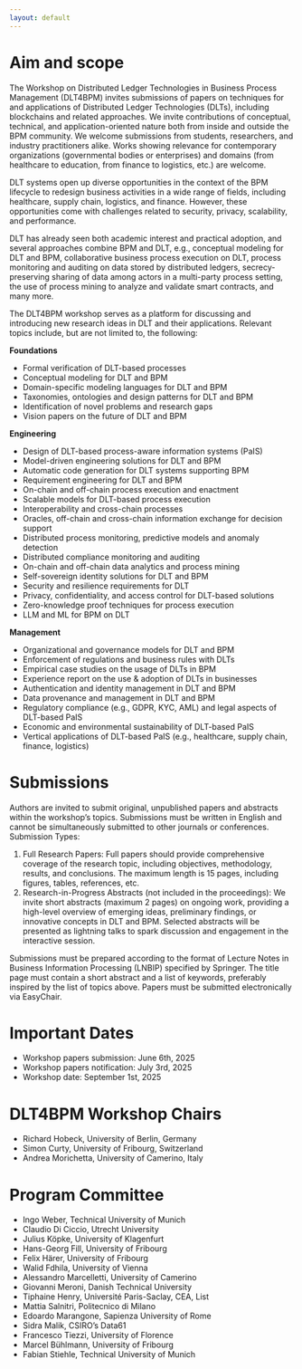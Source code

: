 ```yaml
---
layout: default
---
```


# Aim and scope

The Workshop on Distributed Ledger Technologies in Business Process Management (DLT4BPM) invites submissions of papers on techniques for and applications of Distributed Ledger Technologies (DLTs), including blockchains and related approaches. We invite contributions of conceptual, technical, and application-oriented nature both from inside and outside the BPM community. We welcome submissions from students, researchers, and industry practitioners alike. Works showing relevance for contemporary organizations (governmental bodies or enterprises) and domains (from healthcare to education, from finance to logistics, etc.) are welcome.

DLT systems open up diverse opportunities in the context of the BPM lifecycle to redesign business activities in a wide range of fields, including healthcare, supply chain, logistics, and finance. However, these opportunities come with challenges related to security, privacy, scalability, and performance.

DLT has already seen both academic interest and practical adoption, and several approaches combine BPM and DLT, e.g., conceptual modeling for DLT and BPM, collaborative business process execution on DLT, process monitoring and auditing on data stored by distributed ledgers, secrecy-preserving sharing of data among actors in a multi-party process setting, the use of process mining to analyze and validate smart contracts, and many more.

The DLT4BPM workshop serves as a platform for discussing and introducing new research ideas in DLT and their applications. Relevant topics include, but are not limited to, the following:

**Foundations**
* Formal verification of DLT-based processes
* Conceptual modeling for DLT and BPM
* Domain-specific modeling languages for DLT and BPM
* Taxonomies, ontologies and design patterns for DLT and BPM
* Identification of novel problems and  research gaps
* Vision papers on the future of DLT and BPM

**Engineering**
* Design of DLT-based process-aware information systems (PaIS)
* Model-driven engineering solutions for DLT and BPM
* Automatic code generation for DLT systems supporting BPM
* Requirement engineering for DLT and BPM
* On-chain and off-chain process execution and enactment
* Scalable models for DLT-based process execution
* Interoperability and cross-chain processes 
* Oracles, off-chain and cross-chain information exchange for decision support
* Distributed process monitoring, predictive models and anomaly detection
* Distributed compliance monitoring and auditing
* On-chain and off-chain data analytics and process mining
* Self-sovereign identity solutions for DLT and BPM
* Security and resilience requirements for DLT
* Privacy, confidentiality, and access control for DLT-based solutions
* Zero-knowledge proof techniques for process execution
* LLM and ML for BPM on DLT

**Management**
* Organizational and governance models for DLT and BPM
* Enforcement of regulations and business rules with DLTs
* Empirical case studies on the usage of DLTs in BPM
* Experience report on the use & adoption of DLTs in businesses
* Authentication and identity management in DLT and BPM
* Data provenance and management in DLT and BPM
* Regulatory compliance (e.g., GDPR, KYC, AML) and legal aspects of DLT-based PaIS
* Economic and environmental sustainability of DLT-based PaIS
* Vertical applications of DLT-based PaIS (e.g., healthcare, supply chain, finance, logistics)


# Submissions
Authors are invited to submit original, unpublished papers and abstracts within the workshop’s topics. Submissions must be written in English and cannot be simultaneously submitted to other journals or conferences. Submission Types:
1. Full Research Papers: Full papers should provide comprehensive coverage of the research topic, including objectives, methodology, results, and conclusions. The maximum length is 15 pages, including figures, tables, references, etc.
2. Research-in-Progress Abstracts (not included in the proceedings): We invite short abstracts (maximum 2 pages) on ongoing work, providing a high-level overview of emerging ideas, preliminary findings, or innovative concepts in DLT and BPM. Selected abstracts will be presented as lightning talks to spark discussion and engagement in the interactive session.

Submissions must be prepared according to the format of Lecture Notes in Business Information Processing (LNBIP) specified by Springer. The title page must contain a short abstract and a list of keywords, preferably inspired by the list of topics above. Papers must be submitted electronically via EasyChair. 

# Important Dates
* Workshop papers submission: June 6th, 2025
* Workshop papers notification: July 3rd, 2025
* Workshop date: September 1st, 2025

# DLT4BPM Workshop Chairs
* Richard Hobeck, University of Berlin, Germany
* Simon Curty, University of Fribourg, Switzerland
* Andrea Morichetta, University of Camerino, Italy

# Program Committee
* Ingo Weber, Technical University of Munich
* Claudio Di Ciccio, Utrecht University
* Julius Köpke, University of Klagenfurt
* Hans-Georg Fill, University of Fribourg
* Felix Härer, University of Fribourg
* Walid Fdhila, University of Vienna
* Alessandro Marcelletti, University of Camerino
* Giovanni Meroni, Danish Technical University
* Tiphaine Henry, Université Paris-Saclay, CEA, List
* Mattia Salnitri, Politecnico di Milano
* Edoardo Marangone, Sapienza University of Rome
* Sidra Malik, CSIRO’s Data61
* Francesco Tiezzi, University of Florence
* Marcel Bühlmann, University of Fribourg
* Fabian Stiehle, Technical University of Munich

